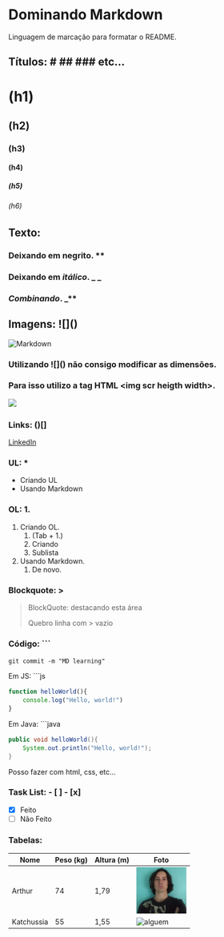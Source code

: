 # Dominando Markdown
Linguagem de marcação para formatar o README.
## Títulos: \# \## \### etc...
# (h1)
## (h2) 
### (h3)
#### (h4)
##### (h5)
###### (h6)
## Texto:
### Deixando em **negrito**. \**
### Deixando em _itálico_. \_ _
### _**Combinando**_. \_**
## Imagens: \!\[]()
![Markdown](https://upload.wikimedia.org/wikipedia/commons/thumb/4/48/Markdown-mark.svg/175px-Markdown-mark.svg.png)
### Utilizando \!\[]() não consigo modificar as dimensões.
### Para isso utilizo a tag HTML \<img scr heigth width>.
<img src="https://upload.wikimedia.org/wikipedia/commons/thumb/4/48/Markdown-mark.svg/175px-Markdown-mark.svg.png" width="100px" heigth="75px">

### Links: \()[]
[LinkedIn](https://www.linkedin.com/in/arthur-exner-63a4431ba/)

### UL: \*
* Criando UL
* Usando Markdown
### OL: 1.
1. Criando OL.
    1. (Tab + 1.)
    2. Criando
    3. Sublista
2. Usando Markdown.
    1. De novo.

### Blockquote: \>
>BlockQuote: destacando esta área
>
>Quebro linha com \> vazio

### Código: \```

```
git commit -m "MD learning"
```
Em JS: \`\`\`js
```js
function helloWorld(){
    console.log("Hello, world!")
}
```
Em Java: \`\`\`java
```java
public void helloWorld(){
    System.out.println("Hello, world!");
}
```
Posso fazer com html, css, etc...

### Task List: \- [ ] \- [x]
- [x] Feito
- [ ] Não Feito

### Tabelas:
Nome | Peso (kg) | Altura (m) | Foto
-----|-----------|------------|-----
Arthur| 74 | 1,79 | <img src="img/newMe.jpg" width="100" title="eu">
Katchussia| 55 | 1,55|<img src="https://uxwing.com/wp-content/themes/uxwing/download/peoples-avatars/female-face-icon.svg" width="100" title="alguem">
  











